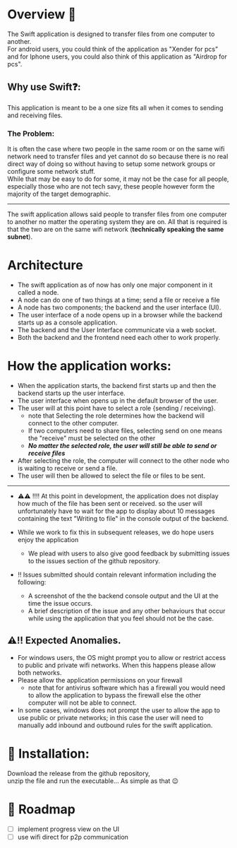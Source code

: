 # Overview 👀

The Swift application is designed to transfer files from one computer to another.\
For android users, you could think of the application as "Xender for pcs" and for Iphone users, you could also think of this application as "Airdrop for pcs".

## Why use Swift❓:

This application is meant to be a one size fits all when it comes to sending and receiving files.

### **The Problem:**

It is often the case where two people in the same room or on the same wifi network need to transfer files and yet cannot do so because there is no real direct way of doing so without having to setup some network groups or configure some network stuff.\
While that may be easy to do for some, it may not be the case for all people, especially those who are not tech savy, these people however form the majority of the target demographic.

---

The swift application allows said people to transfer files from one computer to another no matter the operating system they are on. All that is required is that the two are on the same wifi network (**technically speaking the same subnet**).

# Architecture

- The swift application as of now has only one major component in it called a node.
- A node can do one of two things at a time; send a file or receive a file
- A node has two components; the backend and the user interface (UI).
- The user interface of a node opens up in a browser while the backend starts up as a console application.
- The backend and the User Interface communicate via a web socket.
- Both the backend and the frontend need each other to work properly.

# How the application works:

- When the application starts, the backend first starts up and then the backend starts up the user interface.
- The user interface when opens up in the default browser of the user.
- The user will at this point have to select a role {sending / receiving}.
  - note that Selecting the role determines how the backend will connect to the other computer.
  - If two computers need to share files, selecting send on one means the "receive" must be selected on the other
  - **_No matter the selected role, the user will still be able to send or receive files_**
- After selecting the role, the computer will connect to the other node who is waiting to receive or send a file.
- The user will then be allowed to select the file or files to be sent.

---

- ⚠⚠ ‼‼ At this point in development, the application does not display how much of the file has been sent or received. so the user will unfortunately have to wait for the app to display about 10 messages containing the text "Writing to file" in the console output of the backend.

- While we work to fix this in subsequent releases, we do hope users enjoy the application

  - We plead with users to also give good feedback by submitting issues to the issues section of the github repository.

- ‼ Issues submitted should contain relevant information including the following:

  - A screenshot of the the backend console output and the UI at the time the issue occurs.
  - A brief description of the issue and any other behaviours that occur while using the application that you feel should not be the case.

## **⚠‼ Expected Anomalies.**

- For windows users, the OS might prompt you to allow or restrict access to public and private wifi networks. When this happens please allow both networks.
- Please allow the application permissions on your firewall
  - note that for antivirus software which has a firewall you would need to allow the application to bypass the firewall else the other computer will not be able to connect.
- In some cases, windows does not prompt the user to allow the app to use public or private networks; in this case the user will need to manually add inbound and outbound rules for the swift application.

# 🎯 Installation:

Download the release from the github repository,\
unzip the file and run the executable... As simple as that 😉

# 🎯 Roadmap
 - [ ] implement progress view on the UI   
 - [ ] use wifi direct for p2p communication
